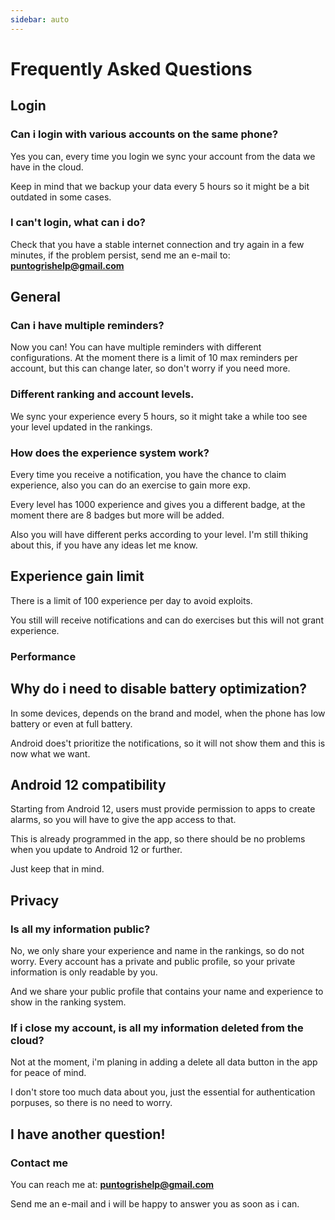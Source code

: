 ```yaml
---
sidebar: auto
---
```


# Frequently Asked Questions

## Login

### Can i login with various accounts on the same phone?
Yes you can, every time you login we sync your account from the data we have in the cloud.

Keep in mind that we backup your data every 5 hours so it might be a bit outdated in some cases.

### I can't login, what can i do?
Check that you have a stable internet connection and try again in a few minutes, if the problem persist, send me an e-mail to: **puntogrishelp@gmail.com**

## General

### Can i have multiple reminders?
Now you can! You can have multiple reminders with different configurations.
 At the moment there is a limit of 10 max reminders per account, but this can change later, so don't worry if you need more.

### Different ranking and account levels.
We sync your experience every 5 hours, so it might take a while too see your level updated in the rankings.

### How does the experience system work?
Every time you receive a notification, you have the chance to claim experience, also you can do an exercise to gain more exp.

Every level has 1000 experience and gives you a different badge, at the moment there are 8 badges but more will be added.

Also you will have different perks according to your level. I'm still thiking about this, if you have any ideas let me know.

## Experience gain limit
There is a limit of 100 experience per day to avoid exploits.

You still will receive notifications and can do exercises but this will not grant experience.

### Performance

## Why do i need to disable battery optimization?
In some devices, depends on the brand and model, when the phone has low battery or even at full battery.

Android does't prioritize the notifications, so it will not show them and this is now what we want.

## Android 12 compatibility
Starting from Android 12, users must provide permission to apps to create alarms, so you will have to give the app access to that.

This is already programmed in the app, so there should be no problems when you update to Android 12 or further.

Just keep that in mind.

## Privacy

### Is all my information public?
No, we only share your experience and name in the rankings, so do not worry.
Every account has a private and public profile, so your private information is only readable by you.

And we share your public profile that contains your name and experience to show in the ranking system.

### If i close my account, is all my information deleted from the cloud?
Not at the moment, i'm planing in adding a delete all data button in the app for peace of mind.

I don't store too much data about you, just the essential for authentication porpuses, so there is no need to worry.

## I have another question!

### Contact me
You can reach me at:  **puntogrishelp@gmail.com**

Send me an e-mail and i will be happy to answer you as soon as i can.